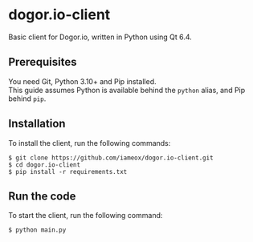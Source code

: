 # dogor.io-client
Basic client for Dogor.io, written in Python using Qt 6.4.

## Prerequisites
You need Git, Python 3.10+ and Pip installed.  
This guide assumes Python is available behind the `python` alias, and Pip behind `pip`.

## Installation
To install the client, run the following commands:
```
$ git clone https://github.com/iameox/dogor.io-client.git
$ cd dogor.io-client
$ pip install -r requirements.txt
```

## Run the code
To start the client, run the following command:
```
$ python main.py
```
